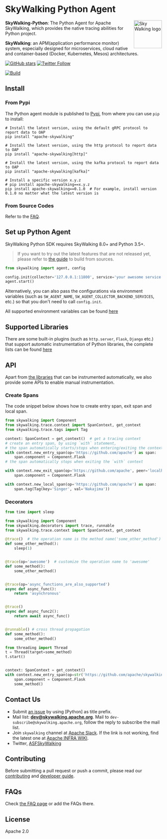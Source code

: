 # SkyWalking Python Agent

<img src="http://skywalking.apache.org/assets/logo.svg" alt="Sky Walking logo" height="90px" align="right" />

**SkyWalking-Python**: The Python Agent for Apache SkyWalking, which provides the native tracing abilities for Python project.

**SkyWalking**: an APM(application performance monitor) system, especially designed for
microservices, cloud native and container-based (Docker, Kubernetes, Mesos) architectures.

[![GitHub stars](https://img.shields.io/github/stars/apache/skywalking-python.svg?style=for-the-badge&label=Stars&logo=github)](https://github.com/apache/skywalking-python)
[![Twitter Follow](https://img.shields.io/twitter/follow/asfskywalking.svg?style=for-the-badge&label=Follow&logo=twitter)](https://twitter.com/AsfSkyWalking)


[![Build](https://github.com/apache/skywalking-python/workflows/Build/badge.svg?branch=master)](https://github.com/apache/skywalking-python/actions?query=branch%3Amaster+event%3Apush+workflow%3A%22Build%22)

## Install

### From Pypi

The Python agent module is published to [Pypi](https://pypi.org/project/apache-skywalking/), from where you can use `pip` to install:

```shell
# Install the latest version, using the default gRPC protocol to report data to OAP
pip install "apache-skywalking"

# Install the latest version, using the http protocol to report data to OAP
pip install "apache-skywalking[http]"

# Install the latest version, using the kafka protocol to report data to OAP
pip install "apache-skywalking[kafka]"

# Install a specific version x.y.z
# pip install apache-skywalking==x.y.z
pip install apache-skywalking==0.1.0  # For example, install version 0.1.0 no matter what the latest version is
```

### From Source Codes

Refer to the [FAQ](docs/FAQ.md#q-how-to-build-from-sources).

## Set up Python Agent

SkyWalking Python SDK requires SkyWalking 8.0+ and Python 3.5+.

> If you want to try out the latest features that are not released yet, please refer to [the guide](docs/FAQ.md#q-how-to-build-from-sources) to build from sources.

```python
from skywalking import agent, config

config.init(collector='127.0.0.1:11800', service='your awesome service')
agent.start()
```

Alternatively, you can also pass the configurations via environment variables (such as `SW_AGENT_NAME`, `SW_AGENT_COLLECTOR_BACKEND_SERVICES`, etc.) so that you don't need to call `config.init`.

All supported environment variables can be found [here](docs/EnvVars.md)

## Supported Libraries

There are some built-in plugins (such as `http.server`, `Flask`, `Django` etc.) that support automatic instrumentation of Python libraries, the complete lists can be found [here](docs/Plugins.md)

## API

Apart from [the libraries](#supported-libraries) that can be instrumented automatically, we also provide some APIs to enable manual instrumentation.

### Create Spans

The code snippet below shows how to create entry span, exit span and local span.

```python
from skywalking import Component
from skywalking.trace.context import SpanContext, get_context
from skywalking.trace.tags import Tag

context: SpanContext = get_context()  # get a tracing context
# create an entry span, by using `with` statement,
# the span automatically starts/stops when entering/exiting the context
with context.new_entry_span(op='https://github.com/apache') as span:
    span.component = Component.Flask
# the span automatically stops when exiting the `with` context

with context.new_exit_span(op='https://github.com/apache', peer='localhost:8080') as span:
    span.component = Component.Flask

with context.new_local_span(op='https://github.com/apache') as span:
    span.tag(Tag(key='Singer', val='Nakajima'))
```

### Decorators

```python
from time import sleep

from skywalking import Component
from skywalking.decorators import trace, runnable
from skywalking.trace.context import SpanContext, get_context

@trace()  # the operation name is the method name('some_other_method') by default
def some_other_method():
    sleep(1)


@trace(op='awesome')  # customize the operation name to 'awesome'
def some_method():
    some_other_method()


@trace(op='async_functions_are_also_supported')
async def async_func():
    return 'asynchronous'


@trace()
async def async_func2():
    return await async_func()


@runnable() # cross thread propagation
def some_method():
    some_other_method()

from threading import Thread
t = Thread(target=some_method)
t.start()


context: SpanContext = get_context()
with context.new_entry_span(op=str('https://github.com/apache/skywalking')) as span:
    span.component = Component.Flask
    some_method()
```

## Contact Us
* Submit [an issue](https://github.com/apache/skywalking/issues/new) by using [Python] as title prefix.
* Mail list: **dev@skywalking.apache.org**. Mail to `dev-subscribe@skywalking.apache.org`, follow the reply to subscribe the mail list.
* Join `skywalking` channel at [Apache Slack](http://s.apache.org/slack-invite). If the link is not working, find the latest one at [Apache INFRA WIKI](https://cwiki.apache.org/confluence/display/INFRA/Slack+Guest+Invites).
* Twitter, [ASFSkyWalking](https://twitter.com/ASFSkyWalking)

## Contributing

Before submitting a pull request or push a commit, please read our [contributing](CONTRIBUTING.md) and [developer guide](docs/Developer.md).

## FAQs

Check [the FAQ page](docs/FAQ.md) or add the FAQs there.

## License
Apache 2.0
